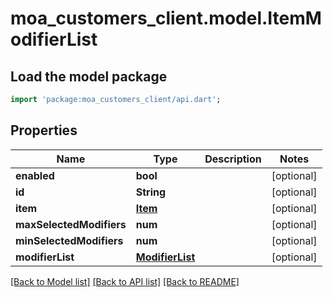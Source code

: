 # moa_customers_client.model.ItemModifierList

## Load the model package
```dart
import 'package:moa_customers_client/api.dart';
```

## Properties
Name | Type | Description | Notes
------------ | ------------- | ------------- | -------------
**enabled** | **bool** |  | [optional] 
**id** | **String** |  | [optional] 
**item** | [**Item**](Item.md) |  | [optional] 
**maxSelectedModifiers** | **num** |  | [optional] 
**minSelectedModifiers** | **num** |  | [optional] 
**modifierList** | [**ModifierList**](ModifierList.md) |  | [optional] 

[[Back to Model list]](../README.md#documentation-for-models) [[Back to API list]](../README.md#documentation-for-api-endpoints) [[Back to README]](../README.md)


